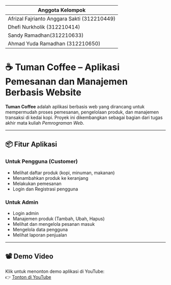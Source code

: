|  Anggota Kelompok  |
|----------------|
|Afrizal Fajrianto Anggara Sakti (312210449)|
|Dhefi Nurkholik (312210414)|
|Sandy Ramadhan(312210633)|
|Ahmad Yuda Ramadhan (312210650)|



# ☕ Tuman Coffee – Aplikasi Pemesanan dan Manajemen Berbasis Website

**Tuman Coffee** adalah aplikasi berbasis web yang dirancang untuk mempermudah proses pemesanan, pengelolaan produk, dan manajemen transaksi di kedai kopi. Proyek ini dikembangkan sebagai bagian dari tugas akhir mata kuliah *Pemrograman Web*.

---

## 📦 Fitur Aplikasi

### Untuk Pengguna (Customer)
- Melihat daftar produk (kopi, minuman, makanan)
- Menambahkan produk ke keranjang
- Melakukan pemesanan
- Login dan Registrasi pengguna

### Untuk Admin
- Login admin
- Manajemen produk (Tambah, Ubah, Hapus)
- Melihat dan mengelola pesanan masuk
- Mengelola data pengguna
- Melihat laporan penjualan

---

## 📽️ Demo Video

Klik untuk menonton demo aplikasi di YouTube:  
👉 [Tonton di YouTube](https://youtu.be/TSKhReE0pE0)

